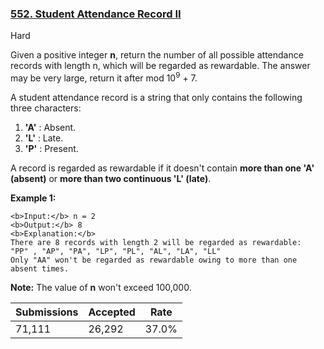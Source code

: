 ### [552. Student Attendance Record II](https://leetcode.com/problems/student-attendance-record-ii/)

Hard

Given a positive integer __n__, return the number of all possible attendance records with length n, which will be regarded as rewardable. The answer may be very large, return it after mod 10<sup>9</sup> + 7.

A student attendance record is a string that only contains the following three characters:

1.   __'A'__ : Absent. 
2.   __'L'__ : Late.
3.    __'P'__ : Present. 

A record is regarded as rewardable if it doesn't contain __more than one 'A' (absent)__ or __more than two continuous 'L' (late)__.

__Example 1:__  

```
<b>Input:</b> n = 2
<b>Output:</b> 8 
<b>Explanation:</b>
There are 8 records with length 2 will be regarded as rewardable:
"PP" , "AP", "PA", "LP", "PL", "AL", "LA", "LL"
Only "AA" won't be regarded as rewardable owing to more than one absent times. 
```

__Note:__The value of __n__ won't exceed 100,000.

| Submissions    | Accepted     | Rate   |
| -------------- | ------------ | ------ |
| 71,111 | 26,292 | 37.0% |